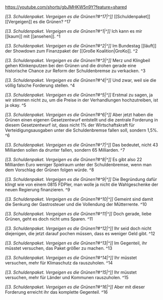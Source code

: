https://youtube.com/shorts/gbJMHKW5n9Y?feature=shared 

*[[3. Schuldenpaket. Vergeigen es die Grünen?#^17|^]]* [[Schuldenpaket]] [[Vergeigen]] es die Grünen? ^17

*[[3. Schuldenpaket. Vergeigen es die Grünen?#^1|^]]* Ich kann es mir [[kaum]] mit [[ansehen]]. ^1

*[[3. Schuldenpaket. Vergeigen es die Grünen?#^2|^]]* Im Bundestag [[läuft]] der Showdown zum Finanzpaket der [[Große Koalition|GroKo]]. ^2

*[[3. Schuldenpaket. Vergeigen es die Grünen?#^3|^]]* Merz und Klingbeil gehen Klinkenputzen bei den Grünen und die drohen gerade eine historische Chance zur Reform der Schuldenbremse zu verkacken. ^3

*[[3. Schuldenpaket. Vergeigen es die Grünen?#^4|^]]* Und zwar, weil sie die völlig falsche Forderung stellen. ^4

*[[3. Schuldenpaket. Vergeigen es die Grünen?#^5|^]]* Erstmal zu sagen, ja wir stimmen nicht zu, um die Preise in der Verhandlungen hochzutreiben, ist ja okay. ^5

*[[3. Schuldenpaket. Vergeigen es die Grünen?#^6|^]]* Aber jetzt haben die Grünen einen eigenen Gesetzentwurf entstellt und die zentrale Forderung in diesem Gesetzentwurf ist, dass nicht 1% der Wirtschaftskraft für Verteidigungsausgaben unter die Schuldenbremse fallen soll, sondern 1,5%. ^6

*[[3. Schuldenpaket. Vergeigen es die Grünen?#^7|^]]* Das bedeutet, nicht 43 Milliarden sollen da drunter fallen, sondern 65 Milliarden. ^7

*[[3. Schuldenpaket. Vergeigen es die Grünen?#^8|^]]* Es gibt also 22 Milliarden Euro weniger Spielraum unter der Schuldenbremse, wenn man dem Vorschlag der Grünen folgen würde. ^8

*[[3. Schuldenpaket. Vergeigen es die Grünen?#^9|^]]* Die Begründung dafür klingt wie von einem 0815 FDPler, man wolle ja nicht die Wahlgeschenke der neuen Regierung finanzieren. ^9

*[[3. Schuldenpaket. Vergeigen es die Grünen?#^10|^]]* Gemeint sind damit die Senkung der Gastrosteuer und die Vollendung der Mütterrente. ^10

*[[3. Schuldenpaket. Vergeigen es die Grünen?#^11|^]]* Doch gerade, liebe Grünen, geht es doch nicht ums Sparen. ^11

*[[3. Schuldenpaket. Vergeigen es die Grünen?#^12|^]]* Ihr seid doch nicht diejenigen, die jetzt darauf pochen müssen, dass es weniger Geld gibt. ^12

*[[3. Schuldenpaket. Vergeigen es die Grünen?#^13|^]]* Im Gegenteil, ihr müsstet versuchen, das Paket größer zu machen. ^13

*[[3. Schuldenpaket. Vergeigen es die Grünen?#^14|^]]* Ihr müsstet versuchen, mehr für Klimaschutz da rauszuholen. ^14

*[[3. Schuldenpaket. Vergeigen es die Grünen?#^15|^]]* Ihr müsstet versuchen, mehr für Länder und Kommunen rauszuholen. ^15

*[[3. Schuldenpaket. Vergeigen es die Grünen?#^16|^]]* Aber mit dieser Forderung erreicht ihr das komplette Gegenteil. ^16

